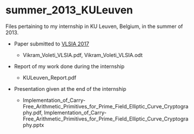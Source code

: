 # summer_2013_KULeuven

Files pertaining to my internship in KU Leuven, Belgium, in the summer of 2013.

- Paper submitted to [VLSIA 2017](http://acity2018.org/D2017/VLSIA-2017/index.html)
	- Vikram_Voleti_VLSIA.pdf, Vikram_Voleti_VLSIA.odt

- Report of my work done during the internship
	- KULeuven_Report.pdf

- Presentation given at the end of the internship
	- Implementation_of_Carry-Free_Arithmetic_Primitives_for_Prime_Field_Elliptic_Curve_Cryptography.pdf, Implementation_of_Carry-Free_Arithmetic_Primitives_for_Prime_Field_Elliptic_Curve_Cryptography.pptx
